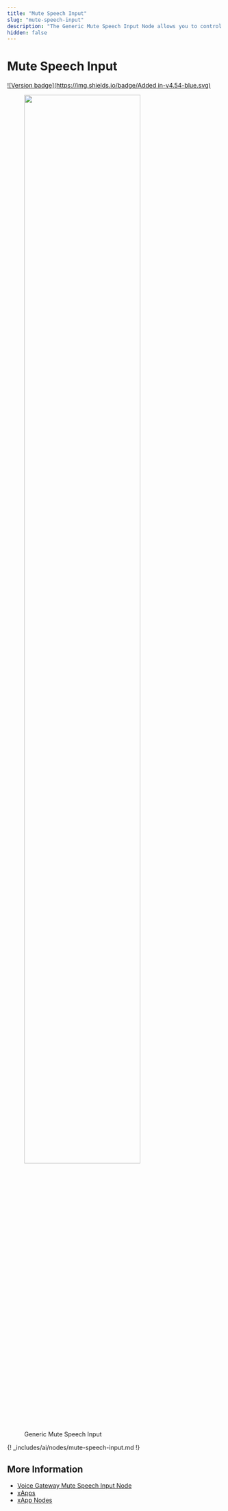 ```yaml
---
title: "Mute Speech Input"
slug: "mute-speech-input"
description: "The Generic Mute Speech Input Node allows you to control when speech input is collected in your Flow, preventing interruptions and ensuring a smoother conversation experience, especially in xApp Flows. By enabling or disabling speech gathering as needed, you can maintain better control and create a seamless workflow in your application."
hidden: false
---
```


# Mute Speech Input

[![Version badge](https://img.shields.io/badge/Added in-v4.54-blue.svg)](../../../release-notes/4.54.md)

<figure>
  <img class="image-center" src="{{config.site_url}}ai/flow-nodes/generic-voice-nodes/images/mute-speech-input.png" width="80%" />
  <figcaption>Generic Mute Speech Input</figcaption>
</figure>

{! _includes/ai/nodes/mute-speech-input.md !}

## More Information

- [Voice Gateway Mute Speech Input Node](../vg/mute-speech-input.md)
- [xApps](../../xApp/overview.md)
- [xApp Nodes](../xApp/overview.md)
